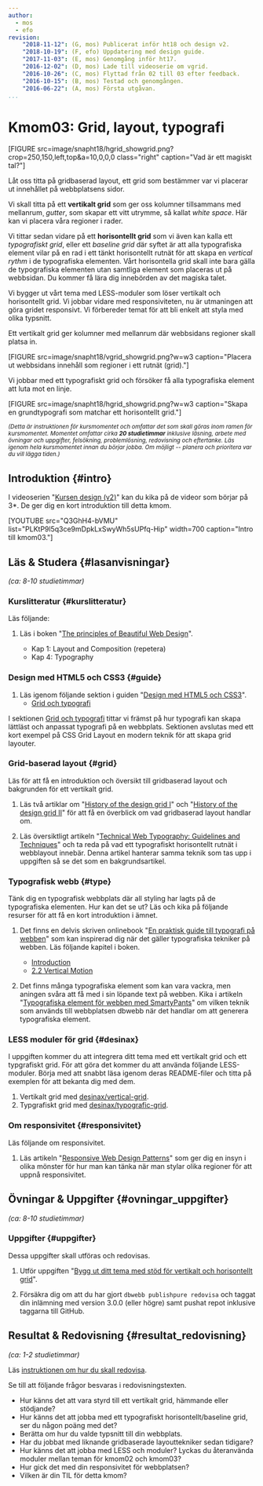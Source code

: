 ```yaml
---
author:
  - mos
  - efo
revision:
    "2018-11-12": (G, mos) Publicerat inför ht18 och design v2.
    "2018-10-19": (F, efo) Uppdatering med design guide.
    "2017-11-03": (E, mos) Genomgång inför ht17.
    "2016-12-02": (D, mos) Lade till videoserie om vgrid.
    "2016-10-26": (C, mos) Flyttad från 02 till 03 efter feedback.
    "2016-10-15": (B, mos) Testad och genomgången.
    "2016-06-22": (A, mos) Första utgåvan.
...
```

Kmom03: Grid, layout, typografi
====================================

[FIGURE src=image/snapht18/hgrid_showgrid.png?crop=250,150,left,top&a=10,0,0,0  class="right" caption="Vad är ett magiskt tal?"]

Låt oss titta på gridbaserad layout, ett grid som bestämmer var vi placerar ut innehållet på webbplatsens sidor.

Vi skall titta på ett **vertikalt grid** som ger oss kolumner tillsammans med mellanrum¸ *gutter*, som skapar ett vitt utrymme, så kallat *white space*. Här kan vi placera våra regioner i rader.

Vi tittar sedan vidare på ett **horisontellt grid** som vi även kan kalla ett *typografiskt grid*, eller ett *baseline grid* där syftet är att alla typografiska element vilar på en rad i ett tänkt horisontellt rutnät för att skapa en *vertical rythm* i de typografiska elementen. Vårt horisontella grid skall inte bara gälla de typografiska elementen utan samtliga element som placeras ut på webbsidan. Du kommer få lära dig innebörden av det magiska talet.

Vi bygger ut vårt tema med LESS-moduler som löser vertikalt och horisontellt grid. Vi jobbar vidare med responsiviteten, nu är utmaningen att göra gridet responsivt. Vi förbereder temat för att bli enkelt att styla med olika typsnitt.

<!--more-->

Ett vertikalt grid ger kolumner med mellanrum där webbsidans regioner skall platsa in.

[FIGURE src=image/snapht18/vgrid_showgrid.png?w=w3 caption="Placera ut webbsidans innehåll som regioner i ett rutnät (grid)."]

Vi jobbar med ett typografiskt grid och försöker få alla typografiska element att luta mot en linje.

[FIGURE src=image/snapht18/hgrid_showgrid.png?w=w3 caption="Skapa en grundtypografi som matchar ett horisontellt grid."]

<small><i>(Detta är instruktionen för kursmomentet och omfattar det som skall göras inom ramen för kursmomentet. Momentet omfattar cirka **20 studietimmar** inklusive läsning, arbete med övningar och uppgifter, felsökning, problemlösning, redovisning och eftertanke. Läs igenom hela kursmomentet innan du börjar jobba. Om möjligt -- planera och prioritera var du vill lägga tiden.)</i></small>



Introduktion {#intro}
-----------------------

I videoserien "[Kursen design (v2)](https://www.youtube.com/playlist?list=PLKtP9l5q3ce9mDpkLxSwyWh5sUPfq-Hip)" kan du kika på de videor som börjar på 3*. De ger dig en kort introduktion till detta kmom.

[YOUTUBE src="Q3GhH4-bVMU" list="PLKtP9l5q3ce9mDpkLxSwyWh5sUPfq-Hip" width=700 caption="Intro till kmom03."]



Läs & Studera  {#lasanvisningar}
---------------------------------

*(ca: 8-10 studietimmar)*


### Kurslitteratur  {#kurslitteratur}

Läs följande:

1. Läs i boken "[The principles of Beautiful Web Design](kunskap/boken-the-principles-of-beautiful-web-design)".

    * Kap 1: Layout and Composition (repetera)
    * Kap 4: Typography



### Design med HTML5 och CSS3  {#guide}

1. Läs igenom följande sektion i guiden "[Design med HTML5 och CSS3](guide/design-med-html5-och-css3)".
    * [Grid och typografi](guide/design-med-html5-och-css3/grid-och-typografi)

I sektionen [Grid och typografi](guide/design-med-html5-och-css3/grid-och-typografi) tittar vi främst på hur typografi kan skapa lättläst och anpassat typografi på en webbplats. Sektionen avslutas med ett kort exempel på CSS Grid Layout en modern teknik för att skapa grid layouter.



### Grid-baserad layout {#grid}

Läs för att få en introduktion och översikt till gridbaserad layout och bakgrunden för ett vertikalt grid.

1. Läs två artiklar om "[History of the design grid I](https://99designs.com/blog/tips/history-of-the-grid-part-1/)" och "[History of the design grid II](https://blog.99cluster.com/blog/tips/history-of-the-grid-part-2/)" för att få en överblick om vad gridbaserad layout handlar om.

1. Läs översiktligt artikeln "[Technical Web Typography: Guidelines and Techniques](http://coding.smashingmagazine.com/2011/03/14/technical-web-typography-guidelines-and-techniques/)" och ta reda på vad ett typografiskt horisontellt rutnät i webblayout innebär. Denna artikel hanterar samma teknik som tas upp i uppgiften så se det som en bakgrundsartikel.



### Typografisk webb {#type}

Tänk dig en typografisk webbplats där all styling har lagts på de typografiska elementen. Hur kan det se ut? Läs och kika på följande resurser för att få en kort introduktion i ämnet.

1. Det finns en delvis skriven onlinebook "[En praktisk guide till typografi på webben](http://webtypography.net/)" som kan inspirerad dig när det gäller typografiska tekniker på webben. Läs följande kapitel i boken.
    * [Introduction](http://webtypography.net/intro/)
    * [2.2 Vertical Motion](http://webtypography.net/toc#2.2)

1. Det finns många typografiska element som kan vara vackra, men aningen svåra att få med i sin löpande text på webben. Kika i artikeln "[Typografiska element för webben med SmartyPants](coachen/typografiska-element-med-smartypants)" om vilken teknik som används till webbplatsen dbwebb när det handlar om att generera typografiska element.



### LESS moduler för grid {#desinax}

I uppgiften kommer du att integrera ditt tema med ett vertikalt grid och ett typgrafiskt grid. För att göra det kommer du att använda följande LESS-moduler. Börja med att snabbt läsa igenom deras README-filer och titta på exemplen för att bekanta dig med dem.

1. Vertikalt grid med [desinax/vertical-grid](https://github.com/desinax/vertical-grid/).
1. Typgrafiskt grid med [desinax/typografic-grid](https://github.com/desinax/typographic-grid/).



### Om responsivitet {#responsivitet}

Läs följande om responsivitet.

1. Läs artikeln "[Responsive Web Design Patterns](https://developers.google.com/web/fundamentals/design-and-ux/responsive/patterns)" som ger dig en insyn i olika mönster för hur man kan tänka när man stylar olika regioner för att uppnå responsivitet.



Övningar & Uppgifter  {#ovningar_uppgifter}
-------------------------------------------

*(ca: 8-10 studietimmar)*



### Uppgifter {#uppgifter}

Dessa uppgifter skall utföras och redovisas.

1. Utför uppgiften "[Bygg ut ditt tema med stöd för vertikalt och horisontellt grid](uppgift/bygg-ett-tema-med-vertikalt-och-horisontellt-grid)".

1. Försäkra dig om att du har gjort `dbwebb publishpure redovisa` och taggat din inlämning med version 3.0.0 (eller högre) samt pushat repot inklusive taggarna till GitHub.



Resultat & Redovisning  {#resultat_redovisning}
-----------------------------------------------

*(ca: 1-2 studietimmar)*

Läs [instruktionen om hur du skall redovisa](./../redovisa).

Se till att följande frågor besvaras i redovisningstexten.

* Hur känns det att vara styrd till ett vertikalt grid, hämmande eller stödjande?
* Hur känns det att jobba med ett typografiskt horisontellt/baseline grid, ser du någon poäng med det?
* Berätta om hur du valde typsnitt till din webbplats.
* Har du jobbat med liknande gridbaserade layouttekniker sedan tidigare?
* Hur känns det att jobba med LESS och moduler? Lyckas du återanvända moduler mellan teman för kmom02 och kmom03?
* Hur gick det med din responsivitet för webbplatsen?
* Vilken är din TIL för detta kmom?




<!--
### Tekniker för att skriva för webben {#skriva}

1. Läs följande kapitel i guiden "[Skriva för webben](https://www.iis.se/lar-dig-mer/guider/hur-man-skriver-for-webben/)".

    * Kap 4. Målgrupper - vem vill du nå?

1. Läs kort och översiktligt om [PHP Markdown Extra](https://michelf.ca/projects/php-markdown/extra/) som stöds av [klassen `CTextFilter`](https://github.com/mosbth/ctextfilter) som ligger bakom hur Markdown-texten i Anax Flat formatteras till HTML.
-->



<!--
###Webbdesign och användbarhet {#webbdesign}

Det finns inga artiklar.

Läs följande artiklar.

* Nilesen gridlayout
-->


<!--
1. [Primer](http://primercss.io/) är GitHub’s interna CSS ramverk. Deras manual finns på webben. Läs artiklarna där de kort beskriver sin [layout](http://primercss.io/archive/layout/) och [typografi](http://primercss.io/archive/type/). Se det som ett exempel på hur ett ramverk för grid och typografi kan se ut. (_note 2017: Google håller på och uppdaterar sitt ramverk_).
-->

<!--
### Video  {#video}

Titta på följande:

1. Till kursen finns en videoserie, "[Teknisk webbdesign och användbarhet](https://www.youtube.com/playlist?list=PLKtP9l5q3ce93K_FQtlmz2rcaR_BaKIET)", kika på de videor som börjar på 3.

1. Det finns en videoserie "[Lär dig LESS](https://www.youtube.com/playlist?list=PLKtP9l5q3ce-kTE6oaXLUNqII3cgTheEi)" som visar hur du kommer igång och jobbar med LESS. Spellistan visar grundkonstruktioner i LESS.
-->


<!--
### Lästips {#lastips}

Se följande som extra men relevanta läsövningar. Det är närbesläktade koncept till kursmomentets innehåll.

1. [CSS Flexible Box](https://developer.mozilla.org/en-US/docs/Web/CSS/CSS_Flexible_Box_Layout/Using_CSS_flexible_boxes) är en layoutmodell som försöker hantera olika skärmstorlekar och erbjuda en fleibel modell för webbutvecklaren att göra layout. I kursmaterialet används huvudsakligen layoutmodellen float, men flexbox nämns och exempel visas.

1. [CSS Grid layout](https://developer.mozilla.org/en-US/docs/Web/CSS/CSS_Grid_Layout) är en standard (på gång) som kan erbjuda ett gridbaserat system med ren och standardiserad CSS.
-->
